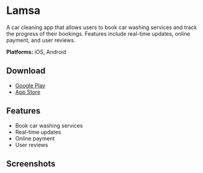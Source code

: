 # Lamsa

A car cleaning app that allows users to book car washing services and track the progress of their bookings. Features include real-time updates, online payment, and user reviews.

**Platforms:** iOS, Android

## Download

- [Google Play](https://play.google.com/store/apps/details?id=com.moltaqa.lamsa)
- [App Store](https://apps.apple.com/us/app/%D9%84%D9%85%D8%B3%D8%A9-%D9%85%D8%AA%D9%82%D9%86%D8%A9-%D8%BA%D8%B3%D9%8A%D9%84-%D8%B3%D9%8A%D8%A7%D8%B1%D8%A7%D8%AA/id6447187721)

## Features

- Book car washing services
- Real-time updates
- Online payment
- User reviews

## Screenshots

<!-- Add screenshots here -->
